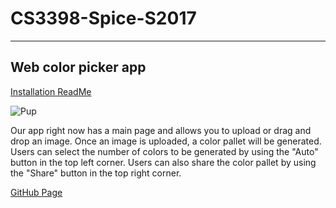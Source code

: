 # CS3398-Spice-S2017
----
## Web color picker app

[Installation ReadMe](https://github.com/CS3398-Spice-Girls/CS3398-Spice-S2017/blob/develop/web-app/README.md)

![Pup](https://cloud.githubusercontent.com/assets/25303847/25367708/0bfb2ac0-293d-11e7-9914-88f10dc6959e.jpeg)

Our app right now has a main page and allows you to upload or drag and drop an image. Once an image is uploaded, a color pallet will be generated. Users can select the number of colors to be generated by using the "Auto" button in the top left corner. Users can also share the color pallet by using the "Share" button in the top right corner.

[GitHub Page](https://cs3398-spice-girls.github.io/CS3398-Spice-S2017)
